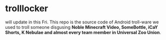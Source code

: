 # trolllocker
will update in this Fri.
This repo is the source code of Android troll-ware we used to troll someone disgusing **Noble Minecraft Video, SomeBottle, iCaY Shorts, K Nebulae and almost every team member in Universal Zoo Union**.
